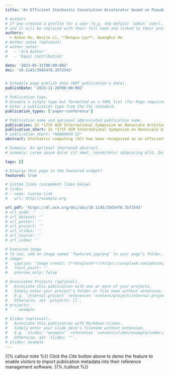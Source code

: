 ```yaml
---
title: 'An Efficient Stochastic Convolution Accelerator based on Pseudo-Sobol Sequences'

# Authors
# If you created a profile for a user (e.g. the default `admin` user), write the username (folder name) here
# and it will be replaced with their full name and linked to their profile.
authors:
  - Aokun Hu, Wenjie Li, **Dongxu Lyu**, Guanghui He 
# Author notes (optional)
# author_notes:
#   - '3rd Author'
#   - 'Equal contribution'

date: '2023-05-31T00:00:00Z'
doi: '10.1145/3565478.3572543'


# Schedule page publish date (NOT publication's date).
publishDate: '2023-11-26T00:00:00Z'

# Publication type.
# Accepts a single type but formatted as a YAML list (for Hugo requirements).
# Enter a publication type from the CSL standard.
publication_types: ['paper-conference']

# Publication name and optional abbreviated publication name.
publication: In *17th ACM International Symposium on Nanoscale Architectures (NANOARCH)*
publication_short: In *17th ACM International Symposium on Nanoscale Architectures (NANOARCH)*, 2022
# publication_short: *NANOARCH'22*
abstract: Stochastic computing (SC) has been recognized as an efficient technique to reduce the hardware consumption of a convolution neural network (CNN) accelerator. An SC-CNN needs a long SC sequence length to produce accurate results, which leads to a low throughput. In order to achieve better accuracy and higher throughput, highly parallelized SC-CNNs based on Sobol sequences have been extensively used. However, high parallelism leads to undesirable hardware overhead. To solve this problem, this paper proposes Pseudo-Sobol sequences and accordingly develops an efficient parallel computation-conversion hybrid convolution architecture, which fuses the SC-computation units and S2B units. With negligible accuracy loss, the proposed architecture can increase energy and area efficiency by 41% and 36%, respectively.

# Summary. An optional shortened abstract.
# summary: Lorem ipsum dolor sit amet, consectetur adipiscing elit. Duis posuere tellus ac convallis placerat. Proin tincidunt magna sed ex sollicitudin condimentum.

tags: []

# Display this page in the Featured widget?
featured: true

# Custom links (uncomment lines below)
# links:
# - name: Custom Link
#   url: http://example.org

url_pdf: 'https://dl.acm.org/doi/abs/10.1145/3565478.3572543'
# url_code: ''
# url_dataset: ''
# url_poster: ''
# url_project: ''
# url_slides: ''
# url_source: ''
# url_video: ''

# Featured image
# To use, add an image named `featured.jpg/png` to your page's folder.
# image:
#   caption: 'Image credit: [**Unsplash**](https://unsplash.com/photos/pLCdAaMFLTE)'
#   focal_point: ''
#   preview_only: false

# Associated Projects (optional).
#   Associate this publication with one or more of your projects.
#   Simply enter your project's folder or file name without extension.
#   E.g. `internal-project` references `content/project/internal-project/index.md`.
#   Otherwise, set `projects: []`.
# projects:
#   - example

# Slides (optional).
#   Associate this publication with Markdown slides.
#   Simply enter your slide deck's filename without extension.
#   E.g. `slides: "example"` references `content/slides/example/index.md`.
#   Otherwise, set `slides: ""`.
# slides: example
---
```


{{% callout note %}}
Click the _Cite_ button above to demo the feature to enable visitors to import publication metadata into their reference management software.
{{% /callout %}}

<!-- {{% callout note %}}
Create your slides in Markdown - click the _Slides_ button to check out the example.
{{% /callout %}}

Add the publication's **full text** or **supplementary notes** here. You can use rich formatting such as including [code, math, and images](https://docs.hugoblox.com/content/writing-markdown-latex/). -->
